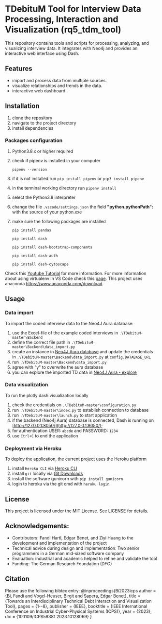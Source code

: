 # TDebituM Tool for Interview Data Processing, Interaction and Visualization (rq5_tdm_tool)

This repository contains tools and scripts for processing, analyzing, and visualizing interview data. It integrates with Neo4j and provides an interactive web interface using Dash.

## Features
- import and process data from multiple sources.
- visualize relationships and trends in the data.
- interactive web dashboard.

## Installation
1. clone the repository
2. navigate to the project directory
3. install dependencies 

### Packages configuration

1. Python3.8.x or higher required
2. check if pipenv is installed in your computer

    ```pipenv --version```

3. if it is not installed run `pip install pipenv` or `pip3 install pipenv`
4. in the terminal working directory run `pipenv install`
5. select the Python3.8 interpreter
6. change the file `.vscode/settings.json` the field **"python.pythonPath":** with the source of your python.exe
7. make sure the following packages are installed
   
   ```pip install pandas```

   ```pip install dash```

   ```pip install dash-bootstrap-components```

   ```pip install dash-auth```
   
   ```pip install dash-cytoscape```


Check this [Youtube Tutorial](https://www.youtube.com/watch?v=5HUL5lWkEyg) for more information. 
For more information about using virtualenv in VS Code check this [page](https://code.visualstudio.com/docs/python/environments). This project uses anaconda https://www.anaconda.com/download. 

## Usage

### Data import
To import the coded interview data to the Neo4J Aura database: 
1. use the Excel-file of the example coded interviews in ```.\TDebituM-master\Backend```
2. define the correct file path in ```.\TDebituM-master\Backend\data_import.py```
3. create an instance in [Neo4J Aura database](https://neo4j.com/product/auradb) and update the credentials in ```.\TDebituM-master\Backend\data_import.py``` at ```config.DATABASE_URL```
5. run ```.\TDebituM-master\Backend\data_import.py```
6. agree with "y" to overwrite the aura database
7. you can explore the imported TD data in [Neo4J Aura - explore](https://console-preview.neo4j.io/tools/explore)


### Data visualization
To run the plotly dash visualization locally
1. check the credentials on ```.\TDebituM-master\configuration.py```
2. run ```.\TDebituM-master\index.py``` to establish connection to database
3. run ```.\TDebituM-master\launch.py``` to start application
4. if the backend (Neo4j Aura) database is connected, Dash is running on [http://127.0.0.1:8050/](http://127.0.0.1:8050/);
5. for authentication USER: ```abcde``` and PASSWORD: ```1234```
6. use ```Ctrl+C``` to end the application

### Deployment via Heroku
To deploy the application, the current project uses the Heroku platform
1. install ```Heroku CLI``` via [Heroku CLI](https://devcenter.heroku.com/)
2. install ```git``` locally via [Git Downloads](https://git-scm.com/downloads)
3. install the software gunicorn with ```pip install gunicorn```
4. login to heroku via the git cmd with ```heroku login```

## License
This project is licensed under the MIT License. See LICENSE for details.

## Acknowledgements:
- Contributors: Fandi Hartl, Edgar Benet, and Ziyi Huang to the development and implementation of the project
- Technical advice during design and implementation: Two senior programmers in a German mid-sized software company 
- Evaluation: industrial and academic helped to refine and validate the tool
- Funding: The German Research Foundation (DFG)

## Citation
Please use the following bibtex entry:
@inproceedings{Bi2023icps
  author    = {Bi, Fandi and Vogel-Heuser, Birgit and Sapera, Edgar Benet},
  title     = {Towards an Interdisciplinary Technical Debt Interaction and Visualization Tool},
  pages     = {1--8},
  publisher = {IEEE},
  booktitle = {IEEE International Conference on Industrial Cyber-Physical Systems (ICPS)},
  year      = {2023},
  doi       = {10.1109/ICPS58381.2023.10128069}
}

